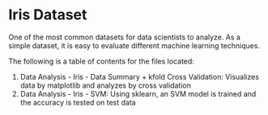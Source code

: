 # Iris Dataset

One of the most common datasets for data scientists to analyze. As a simple dataset, it is easy to evaluate different machine learning techniques.

The following is a table of contents for the files located:
1) Data Analysis - Iris - Data Summary + kfold Cross Validation: Visualizes data by matplotlib and analyzes by cross validation
2) Data Analysis - Iris - SVM: Using sklearn, an SVM model is trained and the accuracy is tested on test data
